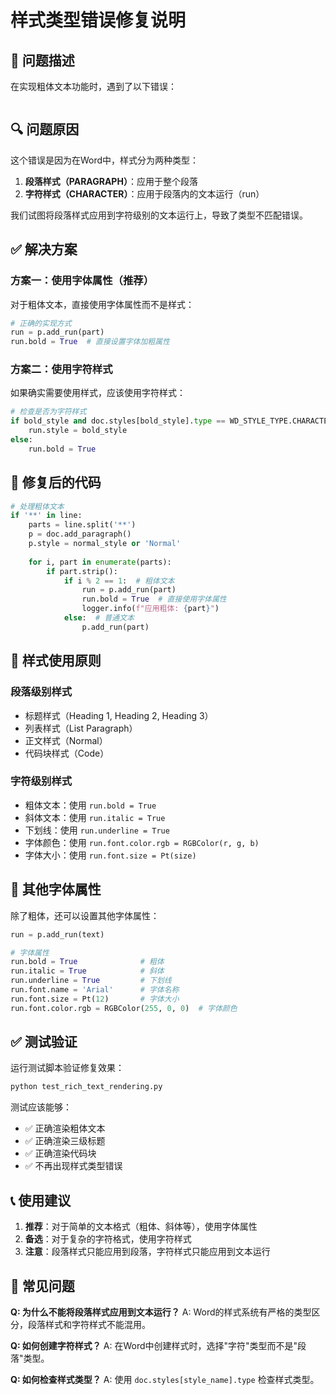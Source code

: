 # 样式类型错误修复说明

## 🐛 问题描述

在实现粗体文本功能时，遇到了以下错误：
```assigned style is type PARAGRAPH (1), need type CHARACTER (2)
```

## 🔍 问题原因

这个错误是因为在Word中，样式分为两种类型：
1. **段落样式（PARAGRAPH）**：应用于整个段落
2. **字符样式（CHARACTER）**：应用于段落内的文本运行（run）

我们试图将段落样式应用到字符级别的文本运行上，导致了类型不匹配错误。

## ✅ 解决方案

### 方案一：使用字体属性（推荐）

对于粗体文本，直接使用字体属性而不是样式：

```python
# 正确的实现方式
run = p.add_run(part)
run.bold = True  # 直接设置字体加粗属性
```

### 方案二：使用字符样式

如果确实需要使用样式，应该使用字符样式：

```python
# 检查是否为字符样式
if bold_style and doc.styles[bold_style].type == WD_STYLE_TYPE.CHARACTER:
    run.style = bold_style
else:
    run.bold = True
```

## 📝 修复后的代码

```python
# 处理粗体文本
if '**' in line:
    parts = line.split('**')
    p = doc.add_paragraph()
    p.style = normal_style or 'Normal'
    
    for i, part in enumerate(parts):
        if part.strip():
            if i % 2 == 1:  # 粗体文本
                run = p.add_run(part)
                run.bold = True  # 直接使用字体属性
                logger.info(f"应用粗体: {part}")
            else:  # 普通文本
                p.add_run(part)
```

## 🎯 样式使用原则

### 段落级别样式
- 标题样式（Heading 1, Heading 2, Heading 3）
- 列表样式（List Paragraph）
- 正文样式（Normal）
- 代码块样式（Code）

### 字符级别样式
- 粗体文本：使用 `run.bold = True`
- 斜体文本：使用 `run.italic = True`
- 下划线：使用 `run.underline = True`
- 字体颜色：使用 `run.font.color.rgb = RGBColor(r, g, b)`
- 字体大小：使用 `run.font.size = Pt(size)`

## 🔧 其他字体属性

除了粗体，还可以设置其他字体属性：

```python
run = p.add_run(text)

# 字体属性
run.bold = True              # 粗体
run.italic = True            # 斜体
run.underline = True         # 下划线
run.font.name = 'Arial'      # 字体名称
run.font.size = Pt(12)       # 字体大小
run.font.color.rgb = RGBColor(255, 0, 0)  # 字体颜色
```

## ✅ 测试验证

运行测试脚本验证修复效果：

```bash
python test_rich_text_rendering.py
```

测试应该能够：
- ✅ 正确渲染粗体文本
- ✅ 正确渲染三级标题
- ✅ 正确渲染代码块
- ✅ 不再出现样式类型错误

## 📞 使用建议

1. **推荐**：对于简单的文本格式（粗体、斜体等），使用字体属性
2. **备选**：对于复杂的字符格式，使用字符样式
3. **注意**：段落样式只能应用到段落，字符样式只能应用到文本运行

## 🐛 常见问题

**Q: 为什么不能将段落样式应用到文本运行？**
A: Word的样式系统有严格的类型区分，段落样式和字符样式不能混用。

**Q: 如何创建字符样式？**
A: 在Word中创建样式时，选择"字符"类型而不是"段落"类型。

**Q: 如何检查样式类型？**
A: 使用 `doc.styles[style_name].type` 检查样式类型。 